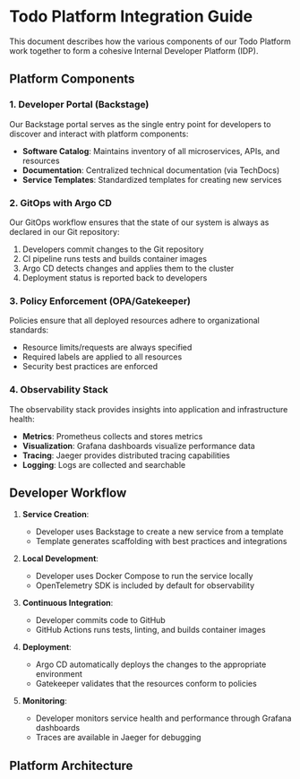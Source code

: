 # Todo Platform Integration Guide

This document describes how the various components of our Todo Platform work together to form a cohesive Internal Developer Platform (IDP).

## Platform Components

### 1. Developer Portal (Backstage)

Our Backstage portal serves as the single entry point for developers to discover and interact with platform components:

- **Software Catalog**: Maintains inventory of all microservices, APIs, and resources
- **Documentation**: Centralized technical documentation (via TechDocs)
- **Service Templates**: Standardized templates for creating new services

### 2. GitOps with Argo CD

Our GitOps workflow ensures that the state of our system is always as declared in our Git repository:

1. Developers commit changes to the Git repository
2. CI pipeline runs tests and builds container images
3. Argo CD detects changes and applies them to the cluster
4. Deployment status is reported back to developers

### 3. Policy Enforcement (OPA/Gatekeeper)

Policies ensure that all deployed resources adhere to organizational standards:

- Resource limits/requests are always specified
- Required labels are applied to all resources
- Security best practices are enforced

### 4. Observability Stack

The observability stack provides insights into application and infrastructure health:

- **Metrics**: Prometheus collects and stores metrics
- **Visualization**: Grafana dashboards visualize performance data
- **Tracing**: Jaeger provides distributed tracing capabilities
- **Logging**: Logs are collected and searchable

## Developer Workflow

1. **Service Creation**:
   - Developer uses Backstage to create a new service from a template
   - Template generates scaffolding with best practices and integrations

2. **Local Development**:
   - Developer uses Docker Compose to run the service locally
   - OpenTelemetry SDK is included by default for observability

3. **Continuous Integration**:
   - Developer commits code to GitHub
   - GitHub Actions runs tests, linting, and builds container images

4. **Deployment**:
   - Argo CD automatically deploys the changes to the appropriate environment
   - Gatekeeper validates that the resources conform to policies

5. **Monitoring**:
   - Developer monitors service health and performance through Grafana dashboards
   - Traces are available in Jaeger for debugging

## Platform Architecture